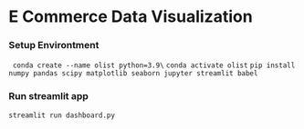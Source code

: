 # E Commerce Data Visualization

### Setup Environtment
` conda create --name olist python=3.9\`
` conda activate olist `
` pip install numpy pandas scipy matplotlib seaborn jupyter streamlit babel `

### Run streamlit app
` streamlit run dashboard.py `